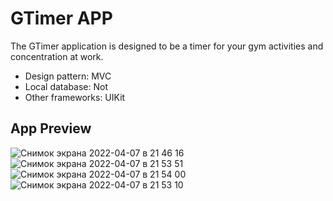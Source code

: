 # GTimer APP
The GTimer application is designed to be a timer for your gym activities and concentration at work.

+ Design pattern: MVC
+ Local database: Not
+ Other frameworks: UIKit

## App Preview
![Снимок экрана 2022-04-07 в 21 46 16](https://user-images.githubusercontent.com/92751604/162282710-aa87fd84-58be-4f05-8eab-bcc62bfa3027.jpg)
![Снимок экрана 2022-04-07 в 21 53 51](https://user-images.githubusercontent.com/92751604/162282734-fc620fc1-15f5-4ad0-88b5-5afa47dd4629.jpg)
![Снимок экрана 2022-04-07 в 21 54 00](https://user-images.githubusercontent.com/92751604/162282749-6cec7090-ae94-4e67-9b8b-de33743a6bf8.jpg)
![Снимок экрана 2022-04-07 в 21 53 10](https://user-images.githubusercontent.com/92751604/162282772-26b423bc-3681-4a89-8ea0-cf3a79f64c4b.jpg)
